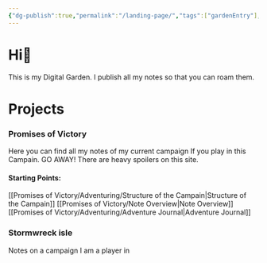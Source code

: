 ```yaml
---
{"dg-publish":true,"permalink":"/landing-page/","tags":["gardenEntry"],"noteIcon":"","created":"","updated":""}
---
```



# Hi🌱
This is my Digital Garden. I publish all my notes so that you can roam them.

# Projects

### Promises of Victory
Here you can find all my notes of my current campaign 
If you play in this Campain. GO AWAY! There are heavy spoilers on this site.
#### Starting Points:
[[Promises of Victory/Adventuring/Structure of the Campain\|Structure of the Campain]]
[[Promises of Victory/Note Overview\|Note Overview]] 
[[Promises of Victory/Adventuring/Adventure Journal\|Adventure Journal]]

### Stormwreck isle
Notes on a campaign I am a player in 

